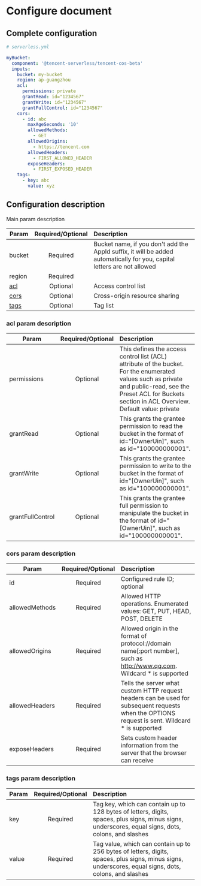 # Configure document

## Complete configuration

```yml
# serverless.yml

myBucket:
  component: '@tencent-serverless/tencent-cos-beta'
  inputs:
    bucket: my-bucket
    region: ap-guangzhou
    acl:
      permissions: private
      grantRead: id="1234567" 
      grantWrite: id="1234567"
      grantFullControl: id="1234567"
    cors:
      - id: abc
        maxAgeSeconds: '10'
        allowedMethods:
          - GET
        allowedOrigins:
          - https://tencent.com
        allowedHeaders:
          - FIRST_ALLOWED_HEADER
        exposeHeaders:
          - FIRST_EXPOSED_HEADER
    tags:
      - key: abc
        value: xyz        
```

## Configuration description

Main param description

| Param        | Required/Optional    |   Description |
| --------     | :-----:              |  :----      |
| bucket       | Required             | Bucket name, if you don't add the AppId suffix, it will be added automatically for you, capital letters are not allowed |
| region | Required             |   |
| [acl](#acl-param-description) | Optional  | Access control list |
| [cors](#cors-param-description)| Optional | Cross-origin resource sharing |
| [tags](#tags-param-description)| Optional | Tag list |


### acl param description

| Param        | Required/Optional  |  Description |
| --------     | :-----:         |  :----      |
| permissions      | Optional    | This defines the access control list (ACL) attribute of the bucket. For the enumerated values such as private and public-read, see the Preset ACL for Buckets section in ACL Overview. Default value: private |
| grantRead   | Optional       | This grants the grantee permission to read the bucket in the format of id="\[OwnerUin]", such as id="100000000001". |
| grantWrite  | Optional          |This grants the grantee permission to write to the bucket in the format of id="\[OwnerUin]", such as id="100000000001".  |
| grantFullControl    | Optional        | This grants the grantee full permission to manipulate the bucket in the format of id="\[OwnerUin]", such as id="100000000001".  |


### cors param description

| Param        | Required/Optional    |  Description |
| --------     | :-----:              |   :----      |
| id      | Required             | Configured rule ID; optional	 |
| allowedMethods   | Required             |  Allowed HTTP operations. Enumerated values: GET, PUT, HEAD, POST, DELETE |
| allowedOrigins  | Required             |      Allowed origin in the format of protocol://domain name\[:port number], such as http://www.qq.com. Wildcard * is supported      |
| allowedHeaders    | Required            |     Tells the server what custom HTTP request headers can be used for subsequent requests when the OPTIONS request is sent. Wildcard * is supported      |
| exposeHeaders    | Required            |     Sets custom header information from the server that the browser can receive      |


### tags param description

| Param        | Required/Optional    |  Description |
| --------     | :-----:              |   :----      |
| key      | Required             | Tag key, which can contain up to 128 bytes of letters, digits, spaces, plus signs, minus signs, underscores, equal signs, dots, colons, and slashes |
| value   | Required             |  Tag value, which can contain up to 256 bytes of letters, digits, spaces, plus signs, minus signs, underscores, equal signs, dots, colons, and slashes |


